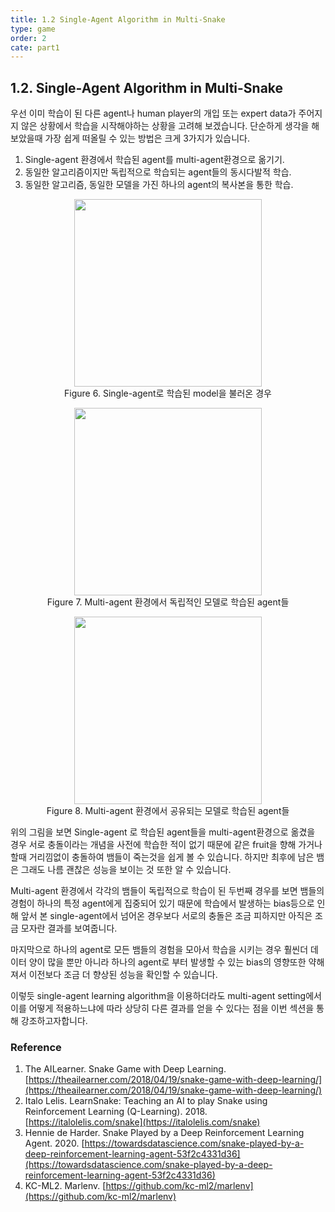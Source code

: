 ```yaml
---
title: 1.2 Single-Agent Algorithm in Multi-Snake
type: game
order: 2
cate: part1
---
```


## 1.2.  Single-Agent Algorithm in Multi-Snake

우선 이미 학습이 된 다른 agent나 human player의 개입 또는 expert data가 주어지지 않은 상황에서 학습을 시작해야하는 상황을 고려해 보겠습니다. 단순하게 생각을 해 보았을때 가장 쉽게 떠올릴 수 있는 방법은 크게 3가지가 있습니다.

1. Single-agent 환경에서 학습된 agent를 multi-agent환경으로 옮기기.
2. 동일한 알고리즘이지만 독립적으로 학습되는 agent들의 동시다발적 학습.
3. 동일한 알고리즘, 동일한 모델을 가진 하나의 agent의 복사본을 통한 학습.

<center><figure>
	<img src="/images/4_6.gif" width="300">
	<figcaption>Figure 6. Single-agent로 학습된 model을 불러온 경우</figcaption>
</figure></center>

<center><figure>
	<img src="/images/4_7.gif" width="300">
	<figcaption>Figure 7. Multi-agent 환경에서 독립적인 모델로 학습된 agent들</figcaption>
</figure></center>

<center><figure>
	<img src="/images/4_8.gif" width="300">
	<figcaption>Figure 8. Multi-agent 환경에서 공유되는 모델로 학습된 agent들</figcaption>
</figure></center>

위의 그림을 보면 Single-agent 로 학습된 agent들을 multi-agent환경으로 옮겼을 경우 서로 충돌이라는 개념을 사전에 학습한 적이 없기 때문에 같은 fruit을 향해 가거나 할때 거리낌없이 충돌하여 뱀들이 죽는것을 쉽게 볼 수 있습니다. 하지만 최후에 남은 뱀은 그래도 나름 괜찮은 성능을 보이는 것 또한 알 수 있습니다. 

Multi-agent 환경에서 각각의 뱀들이 독립적으로 학습이 된 두번째 경우를 보면 뱀들의 경험이 하나의 특정 agent에게 집중되어 있기 때문에 학습에서 발생하는 bias등으로 인해 앞서 본 single-agent에서 넘어온 경우보다 서로의 충돌은 조금 피하지만 아직은 조금 모자란 결과를 보여줍니다. 

마지막으로 하나의 agent로 모든 뱀들의 경험을 모아서 학습을 시키는 경우 훨씬더 데이터 양이 많을 뿐만 아니라 하나의 agent로 부터 발생할 수 있는 bias의 영향또한 약해져서 이전보다 조금 더 향상된 성능을 확인할 수 있습니다. 

이렇듯 single-agent learning algorithm을 이용하더라도 multi-agent setting에서 이를 어떻게 적용하느냐에 따라 상당히 다른 결과를 얻을 수 있다는 점을 이번 섹션을 통해 강조하고자합니다. 

### Reference

1. The AILearner. Snake Game with Deep Learning. [https://theailearner.com/2018/04/19/snake-game-with-deep-learning/](https://theailearner.com/2018/04/19/snake-game-with-deep-learning/)
2. Italo Lelis. LearnSnake: Teaching an AI to play Snake using Reinforcement Learning (Q-Learning). 2018. [https://italolelis.com/snake](https://italolelis.com/snake)
3. Hennie de Harder. Snake Played by a Deep Reinforcement Learning Agent. 2020. [https://towardsdatascience.com/snake-played-by-a-deep-reinforcement-learning-agent-53f2c4331d36](https://towardsdatascience.com/snake-played-by-a-deep-reinforcement-learning-agent-53f2c4331d36)
4. KC-ML2. Marlenv. [https://github.com/kc-ml2/marlenv](https://github.com/kc-ml2/marlenv)